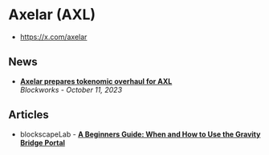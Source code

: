 # Axelar (AXL)

- https://x.com/axelar

## News

- [**Axelar prepares tokenomic overhaul for AXL**](https://blockworks.co/news/axelear-tokenomics-axl-overhaul-deflationary-blockchain-integration)
  <br/>_Blockworks - October 11, 2023_

## Articles
- blockscapeLab - [**A Beginners Guide: When and How to Use the Gravity Bridge Portal**](https://blockscape-network.medium.com/a-beginners-guide-when-and-how-to-use-the-gravity-bridge-portal-97d5745025dd)
